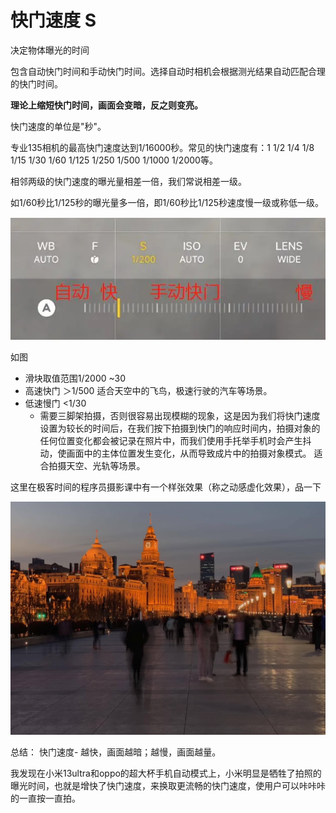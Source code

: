 # 快门速度 S

决定物体曝光的时间

包含自动快门时间和手动快门时间。选择自动时相机会根据测光结果自动匹配合理的快门时间。


**理论上缩短快门时间，画面会变暗，反之则变亮。**

快门速度的单位是"秒"。

专业135相机的最高快门速度达到1/16000秒。常见的快门速度有：1 1/2 1/4 1/8 1/15 1/30 1/60 1/125 1/250 1/500 1/1000 1/2000等。

相邻两级的快门速度的曝光量相差一倍，我们常说相差一级。

如1/60秒比1/125秒的曝光量多一倍，即1/60秒比1/125秒速度慢一级或称低一级。

![快门](/study/imgs/kuaimen.webp)

如图

- 滑块取值范围1/2000 ~30
- 高速快门 ＞1/500 适合天空中的飞鸟，极速行驶的汽车等场景。
- 低速慢门 <1/30
  - 需要三脚架拍摄，否则很容易出现模糊的现象，这是因为我们将快门速度设置为较长的时间后，在我们按下拍摄到快门的响应时间内，拍摄对象的任何位置变化都会被记录在照片中，而我们使用手托举手机时会产生抖动，使画面中的主体位置发生变化，从而导致成片中的拍摄对象模式。 适合拍摄天空、光轨等场景。

这里在极客时间的程序员摄影课中有一个样张效果（称之动感虚化效果），品一下

![动感虚化](/study/imgs/dongganxuhua.png)

总结： 快门速度- 越快，画面越暗；越慢，画面越量。 


我发现在小米13ultra和oppo的超大杯手机自动模式上，小米明显是牺牲了拍照的曝光时间，也就是增快了快门速度，来换取更流畅的快门速度，使用户可以咔咔咔的一直按一直拍。